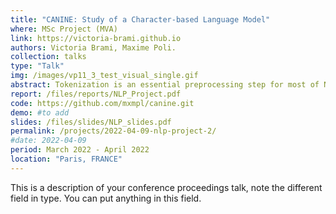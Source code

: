 ```yaml
---
title: "CANINE: Study of a Character-based Language Model"
where: MSc Project (MVA)
link: https://victoria-brami.github.io 
authors: Victoria Brami, Maxime Poli.
collection: talks
type: "Talk"
img: /images/vp11_3_test_visual_single.gif
abstract: Tokenization is an essential preprocessing step for most of NLP models. Now state of the art models, like BERT, have adopted subword tokenization but it yields intrinsic issues. Models trained which such tokenization tend to be sensitive to the noise present in the training data, would it be naturally present or adversarially created. Moreover, splitting sentences into subwords may work well in English, but it is not adapted for other languages with a different morphology. Using character based models can be a way to tackle those issues CANINE is a recent Transformer based model that directly uses a sequence of characters as the input without explicit tokenization.
report: /files/reports/NLP_Project.pdf
code: https://github.com/mxmpl/canine.git
demo: #to add
slides: /files/slides/NLP_slides.pdf
permalink: /projects/2022-04-09-nlp-project-2/
#date: 2022-04-09
period: March 2022 - April 2022
location: "Paris, FRANCE"
---
```


This is a description of your conference proceedings talk, note the different field in type. You can put anything in this field.
